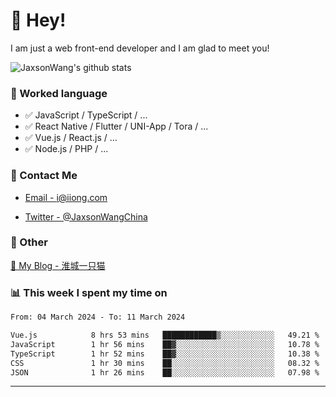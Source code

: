 # 👋 Hey!

I am just a web front-end developer and I am glad to meet you!

![JaxsonWang's github stats](https://github-readme-stats.vercel.app/api?username=JaxsonWang&&show_icons=true&&title_color=1abc9c&&icon_color=1abc9c)


### 📝 Worked language

- ✅ JavaScript / TypeScript / ...
- ✅ React Native / Flutter / UNI-App / Tora / ...
- ✅ Vue.js / React.js / ...
- ✅ Node.js / PHP / ...

### 📮 Contact Me

- [Email - i@iiong.com](mailto:i@iiong.com)

- [Twitter - @JaxsonWangChina](https://twitter.com/JaxsonWangChina)

### 🤪 Other

[📌 My Blog - 淮城一只猫](https://iiong.com)

### 📊 This week I spent my time on

<!--START_SECTION:waka-->

```txt
From: 04 March 2024 - To: 11 March 2024

Vue.js            8 hrs 53 mins   ████████████▒░░░░░░░░░░░░   49.21 %
JavaScript        1 hr 56 mins    ██▓░░░░░░░░░░░░░░░░░░░░░░   10.78 %
TypeScript        1 hr 52 mins    ██▓░░░░░░░░░░░░░░░░░░░░░░   10.38 %
CSS               1 hr 30 mins    ██░░░░░░░░░░░░░░░░░░░░░░░   08.32 %
JSON              1 hr 26 mins    ██░░░░░░░░░░░░░░░░░░░░░░░   07.98 %
```

<!--END_SECTION:waka-->

---
